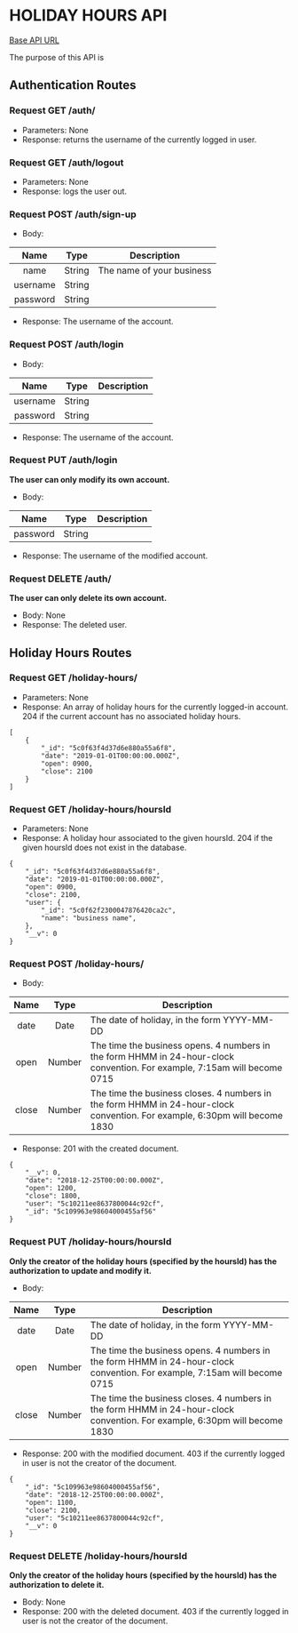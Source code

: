 # HOLIDAY HOURS API

[Base API URL](https://enigmatic-garden-88813.herokuapp.com/api/)

The purpose of this API is

## Authentication Routes

### Request **GET** /auth/

- Parameters: None
- Response: returns the username of the currently logged in user.

### Request **GET** /auth/logout

- Parameters: None
- Response: logs the user out.

### Request **POST** /auth/sign-up

- Body:

| Name        | Type           | Description  |
| :-------------: |:-------------:| -----|
| name      | String | The name of your business |
| username      | String      |    |
| password | String     |    |

- Response: The username of the account.

### Request **POST** /auth/login

- Body:

| Name        | Type           | Description  |
| :-------------: |:-------------:| -----|
| username      | String      |    |
| password | String     |    |

- Response: The username of the account.

### Request **PUT** /auth/login

**The user can only modify its own account.**

- Body:

| Name        | Type           | Description  |
| :-------------: |:-------------:| -----|
| password | String     |    |

- Response: The username of the modified account.

### Request **DELETE** /auth/

**The user can only delete its own account.**

- Body: None
- Response: The deleted user.

## Holiday Hours Routes

### Request **GET** /holiday-hours/

- Parameters: None
- Response: An array of holiday hours for the currently logged-in account. 204 if the current account has no associated holiday hours.

```
[
    {
        "_id": "5c0f63f4d37d6e880a55a6f8",
        "date": "2019-01-01T00:00:00.000Z",
        "open": 0900,
        "close": 2100
    }
]
```

### Request **GET** /holiday-hours/hoursId

- Parameters: None
- Response: A holiday hour associated to the given hoursId. 204 if the given hoursId does not exist in the database.

```
{
    "_id": "5c0f63f4d37d6e880a55a6f8",
    "date": "2019-01-01T00:00:00.000Z",
    "open": 0900,
    "close": 2100,
    "user": {
        "_id": "5c0f62f2300047876420ca2c",
        "name": "business name",
    },
    "__v": 0
}
```

### Request **POST** /holiday-hours/

- Body:

| Name        | Type           | Description  |
| :-------------: |:-------------:| -----|
| date      | Date | The date of holiday, in the form YYYY-MM-DD |
| open      | Number      |  The time the business opens. 4 numbers in the form HHMM in 24-hour-clock convention. For example, 7:15am will become 0715 |
| close | Number     |  The time the business closes. 4 numbers in the form HHMM in 24-hour-clock convention. For example, 6:30pm will become 1830  |

- Response: 201 with the created document.

```
{
    "__v": 0,
    "date": "2018-12-25T00:00:00.000Z",
    "open": 1200,
    "close": 1800,
    "user": "5c10211ee8637800044c92cf",
    "_id": "5c109963e98604000455af56"
}
```

### Request **PUT** /holiday-hours/hoursId

**Only the creator of the holiday hours (specified by the hoursId) has the authorization to update and modify it.**

- Body:

| Name        | Type           | Description  |
| :-------------: |:-------------:| -----|
| date      | Date | The date of holiday, in the form YYYY-MM-DD |
| open      | Number      |  The time the business opens. 4 numbers in the form HHMM in 24-hour-clock convention. For example, 7:15am will become 0715 |
| close | Number     |  The time the business closes. 4 numbers in the form HHMM in 24-hour-clock convention. For example, 6:30pm will become 1830  |

- Response: 200 with the modified document. 403 if the currently logged in user is not the creator of the document.

```
{
    "_id": "5c109963e98604000455af56",
    "date": "2018-12-25T00:00:00.000Z",
    "open": 1100,
    "close": 2100,
    "user": "5c10211ee8637800044c92cf",
    "__v": 0
}
```

### Request **DELETE** /holiday-hours/hoursId

**Only the creator of the holiday hours (specified by the hoursId) has the authorization to delete it.**

- Body: None
- Response: 200 with the deleted document. 403 if the currently logged in user is not the creator of the document.
